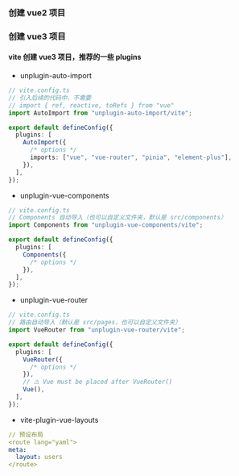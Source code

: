 ### 创建 vue2 项目

### 创建 vue3 项目

#### vite 创建 vue3 项目，推荐的一些 plugins

- unplugin-auto-import

```ts
// vite.config.ts
// 引入后续的代码中，不需要
// import { ref, reactive, toRefs } from "vue"
import AutoImport from "unplugin-auto-import/vite";

export default defineConfig({
  plugins: [
    AutoImport({
      /* options */
      imports: ["vue", "vue-router", "pinia", "element-plus"],
    }),
  ],
});
```

- unplugin-vue-components

```ts
// vite.config.ts
// Components 自动导入（也可以自定义文件夹，默认是 src/components）
import Components from "unplugin-vue-components/vite";

export default defineConfig({
  plugins: [
    Components({
      /* options */
    }),
  ],
});
```

- unplugin-vue-router

```ts
// vite.config.ts
// 路由自动导入（默认是 src/pages，也可以自定义文件夹）
import VueRouter from "unplugin-vue-router/vite";

export default defineConfig({
  plugins: [
    VueRouter({
      /* options */
    }),
    // ⚠️ Vue must be placed after VueRouter()
    Vue(),
  ],
});
```

- vite-plugin-vue-layouts

```yaml
// 预设布局
<route lang="yaml">
meta:
  layout: users
</route>
```
